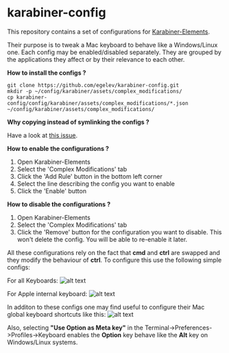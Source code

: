 # karabiner-config

This repository contains a set of configurations for [Karabiner-Elements](https://pqrs.org/osx/karabiner/).

Their purpose is to tweak a Mac keyboard to behave like a Windows/Linux one. Each config may be enabled/disabled separately. They are grouped by the applications they affect or by their relevance to each other.

**How to install the configs ?**
```
git clone https://github.com/egelev/karabiner-config.git
mkdir -p ~/config/karabiner/assets/complex_modifications/
cp karabiner-config/config/karabiner/assets/complex_modifications/*.json ~/config/karabiner/assets/complex_modifications/
```

**Why copying instead of symlinking the configs ?**

Have a look at [this issue](https://github.com/tekezo/Karabiner-Elements/issues/597).

**How to enable the configurations ?**

1. Open Karabiner-Elements
2. Select the 'Complex Modifications' tab
3. Click the 'Add Rule' button in the bottom left corner
4. Select the line describing the config you want to enable
5. Click the 'Enable' button

**How to disable the configurations ?**
1. Open Karabiner-Elements
2. Select the 'Complex Modifications' tab
3. Click the 'Remove' button for the configuration you want to disable. This won't delete the config. You will be able to re-enable it later.


All these configurations rely on the fact that **cmd** and **ctrl** are swapped and they modify the behaviour of **ctrl**.
To configure this use the following simple configs:

For all Keyboards:
![alt text](https://i.ibb.co/sPbhy91/Screenshot-2019-09-30-at-15-47-36.png "Right command to option")

For Apple internal keyboard:
![alt text](https://i.ibb.co/PrDSnTV/Screenshot-2019-09-30-at-16-00-11.png "Modifier keys")


In additon to these configs one may find useful to configure their Mac global keyboard shortcuts like this:
![alt text](https://i.ibb.co/qjZsc4X/Screenshot-2019-09-30-at-15-58-16.png "Mac keyboard shortucs")

Also, selecting **"Use Option as Meta key"** in the Terminal->Preferences->Profiles->Keyboard enables the **Option** key behave like the **Alt** key on Windows/Linux systems.
